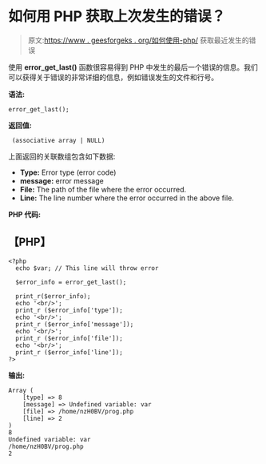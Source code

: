 # 如何用 PHP 获取上次发生的错误？

> 原文:[https://www . geesforgeks . org/如何使用-php/](https://www.geeksforgeeks.org/how-to-get-the-last-occurred-error-using-php/) 获取最近发生的错误

使用 **error_get_last()** 函数很容易得到 PHP 中发生的最后一个错误的信息。我们可以获得关于错误的非常详细的信息，例如错误发生的文件和行号。

**语法:**

```
error_get_last();
```

**返回值:**

```
 (associative array | NULL)
```

上面返回的关联数组包含如下数据:

*   **Type:** Error type (error code)
*   **message:** error message
*   **File:** The path of the file where the error occurred.
*   **Line:** The line number where the error occurred in the above file.

**PHP 代码:**

## 【PHP】

```
<?php
  echo $var; // This line will throw error

  $error_info = error_get_last();

  print_r($error_info);
  echo '<br/>';
  print_r ($error_info['type']);
  echo '<br/>';
  print_r ($error_info['message']);
  echo '<br/>';
  print_r ($error_info['file']);
  echo '<br/>';
  print_r ($error_info['line']);
?>
```

**输出:**

```
Array ( 
    [type] => 8 
    [message] => Undefined variable: var 
    [file] => /home/nzH0BV/prog.php 
    [line] => 2 
)
8
Undefined variable: var
/home/nzH0BV/prog.php
2
```